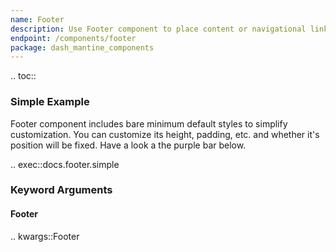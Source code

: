 ```yaml
---
name: Footer
description: Use Footer component to place content or navigational links at the bottom of the app.
endpoint: /components/footer
package: dash_mantine_components
---
```


.. toc::

### Simple Example

Footer component includes bare minimum default styles to simplify customization. You can customize its height, padding,
etc. and whether it's position will be fixed.
Have a look a the purple bar below.

.. exec::docs.footer.simple

### Keyword Arguments

#### Footer

.. kwargs::Footer
